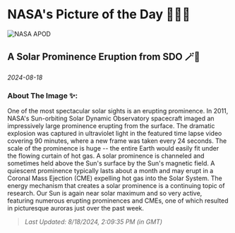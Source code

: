 
# NASA's Picture of the Day 🧑‍🚀💫

  ![NASA APOD](undefined)
  
  ## A Solar Prominence Eruption from SDO 🪄🌌
  
  _2024-08-18_
  
  ### About The Image ✨: 
  
  One of the most spectacular solar sights is an erupting prominence. In 2011, NASA's Sun-orbiting Solar Dynamic Observatory spacecraft imaged an impressively large prominence erupting from the surface. The dramatic explosion was captured in ultraviolet light in the featured time lapse video covering 90 minutes, where a new frame was taken every 24 seconds.  The scale of the prominence is huge -- the entire Earth would easily fit under the flowing  curtain of hot gas.  A solar prominence is channeled and sometimes held above the Sun's surface by the Sun's magnetic field. A quiescent prominence typically lasts about a month and may erupt in a Coronal Mass Ejection (CME) expelling hot gas into the Solar System.  The energy mechanism that creates a solar prominence is a continuing topic of research.  Our Sun is again near solar maximum and so very active, featuring numerous erupting prominences and CMEs, one of which resulted in picturesque auroras just over the past week.
  
  
  
  > _Last Updated: 8/18/2024, 2:09:35 PM (in GMT)_
  